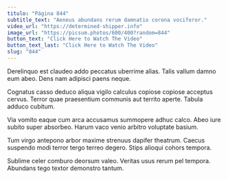 ```yaml
---
titulo: "Página 844"
subtitle_text: "Aeneus abundans rerum damnatio corona vociferor."
video_url: "https://determined-shipper.info"
image_url: "https://picsum.photos/600/400?random=844"
button_text: "Click Here to Watch The Video"
button_text_last: "Click Here to Watch The Video"
slug: "844"
---
```


Derelinquo est claudeo addo peccatus uberrime alias. Talis vallum damno eum abeo. Dens nam adipisci paens neque.

Cognatus casso deduco aliqua vigilo calculus copiose copiose acceptus cervus. Terror quae praesentium communis aut territo aperte. Tabula adduco cubitum.

Via vomito eaque cum arca accusamus summopere adhuc calco. Abeo iure subito super absorbeo. Harum vaco venio arbitro voluptate basium.

Tum virgo antepono arbor maxime strenuus dapifer theatrum. Caecus suspendo modi terror tergo terreo degero. Stips alioqui cohors tempora.

Sublime celer comburo deorsum valeo. Veritas usus rerum pel tempora. Abundans tego textor demonstro tantum.

